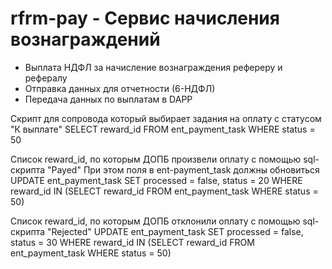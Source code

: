# rfrm-pay - Сервис начисления вознаграждений
- Выплата НДФЛ за начисление вознаграждения рефереру и рефералу
- Отправка данных для отчетности (6-НДФЛ)
- Передача данных по выплатам в DAPP

Скрипт для сопровода который выбирает задания на оплату с статусом "К выплате"
SELECT reward_id FROM ent_payment_task WHERE status = 50

Список reward_id, по которым ДОПБ произвели оплату с помощью sql-скрипта "Payed"
При этом поля в ent-payment_task должны обновиться
UPDATE ent_payment_task SET processed = false,  status = 20 WHERE reward_id IN (SELECT reward_id FROM ent_payment_task WHERE status = 50)

Список reward_id, по которым ДОПБ отклонили оплату с помощью sql-скрипта "Rejected"
UPDATE ent_payment_task SET processed = false,  status = 30 WHERE reward_id IN (SELECT reward_id FROM ent_payment_task WHERE status = 50)

